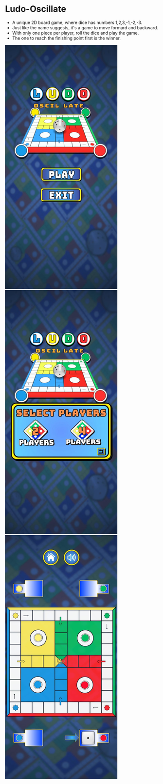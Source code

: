 # Ludo-Oscillate

- A unique 2D board game, where dice has numbers 1,2,3,-1,-2,-3.
- Just like the name suggests, it's a game to move formard and backward.
- With only one piece per player, roll the dice and play the game.
- The one to reach the finishing point first is the winner.

![Image Alt](https://github.com/akash0thapa/Ludo-Oscillate-old/blob/933d1e49364a7b1cd8827ccdc455507ffce9a5ee/img_1.png) 
![Image Alt](https://github.com/akash0thapa/Ludo-Oscillate-old/blob/ed5bb82f8e67ddf07d494642d849b808a448733b/img_2.png)  
![Image Alt](https://github.com/akash0thapa/Ludo-Oscillate-old/blob/dc6e85664f70d21630854f37b32c6859c2c17be5/img_3.png)

